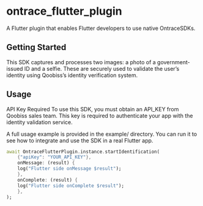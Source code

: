 # ontrace_flutter_plugin

A Flutter plugin that enables Flutter developers to use native OntraceSDKs.

## Getting Started

This SDK captures and processes two images: a photo of a government-issued ID and a selfie. These are securely used to validate the user’s identity using Qoobiss’s identity verification system.

## Usage

API Key Required
To use this SDK, you must obtain an API_KEY from Qoobiss sales team. This key is required to authenticate your app with the identity validation service.

A full usage example is provided in the example/ directory. You can run it to see how to integrate and use the SDK in a real Flutter app.

```dart
await OntraceFlutterPlugin.instance.startIdentification(
    {"apiKey": "YOUR_API_KEY"},
    onMessage: (result) {
    log("Flutter side onMessage $result");
    },
    onComplete: (result) {
    log("Flutter side onComplete $result");
    },
);
```